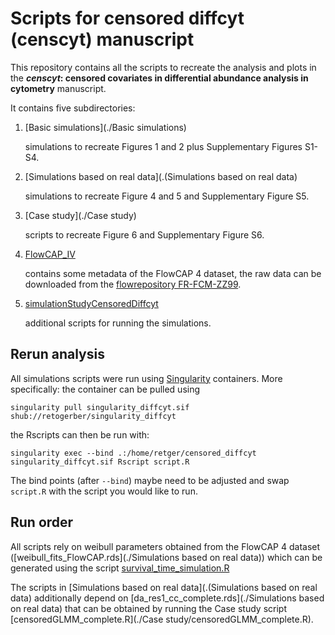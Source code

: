 # Scripts for censored diffcyt (censcyt) manuscript

This repository contains all the scripts to recreate the analysis and plots in the **_censcyt_: censored covariates in differential abundance analysis in cytometry** manuscript.


It contains five subdirectories:
1. [Basic simulations](./Basic simulations) 

   simulations to recreate Figures 1 and 2 plus Supplementary Figures S1-S4.

2. [Simulations based on real data](.(Simulations based on real data) 

   simulations to recreate Figure 4 and 5 and Supplementary Figure S5.

3. [Case study](./Case study) 

   scripts to recreate Figure 6 and Supplementary Figure S6.

4. [FlowCAP\_IV](./FlowCAP_IV) 

   contains some metadata of the FlowCAP 4 dataset, the raw data can be downloaded from the [flowrepository FR-FCM-ZZ99](http://flowrepository.org/id/FR-FCM-ZZ99).

5. [simulationStudyCensoredDiffcyt](./simulationStudyCensoredDiffcyt) 

   additional scripts for running the simulations.




## Rerun analysis

All simulations scripts were run using [Singularity](https://sylabs.io) containers. More specifically: the container can be pulled using 

```
singularity pull singularity_diffcyt.sif shub://retogerber/singularity_diffcyt    
```

the Rscripts can then be run with:

```
singularity exec --bind .:/home/retger/censored_diffcyt singularity_diffcyt.sif Rscript script.R

```

The bind points (after `--bind`) maybe need to be adjusted and swap `script.R` with the script you would like to run.



## Run order
All scripts rely on weibull parameters obtained from the FlowCAP 4 dataset ([weibull\_fits\_FlowCAP.rds](./Simulations based on real data)) which can be generated using the script [survival\_time\_simulation.R](survival_time_simulation.R)

The scripts in [Simulations based on real data](.(Simulations based on real data) additionally depend on [da\_res1\_cc\_complete.rds](./Simulations based on real data) that can be obtained by running the Case study script [censoredGLMM\_complete.R](./Case study/censoredGLMM_complete.R).





